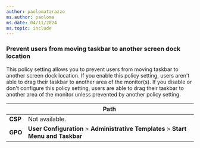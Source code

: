 ```yaml
---
author: paolomatarazzo
ms.author: paoloma
ms.date: 04/11/2024
ms.topic: include
---
```


### Prevent users from moving taskbar to another screen dock location

This policy setting allows you to prevent users from moving taskbar to another screen dock location. If you enable this policy setting, users aren't able to drag their taskbar to another area of the monitor(s). If you disable or don't configure this policy setting, users are able to drag their taskbar to another area of the monitor unless prevented by another policy setting.

|  | Path |
|--|--|
| **CSP** | Not available. |
| **GPO** | **User Configuration** > **Administrative Templates** > **Start Menu and Taskbar** |
